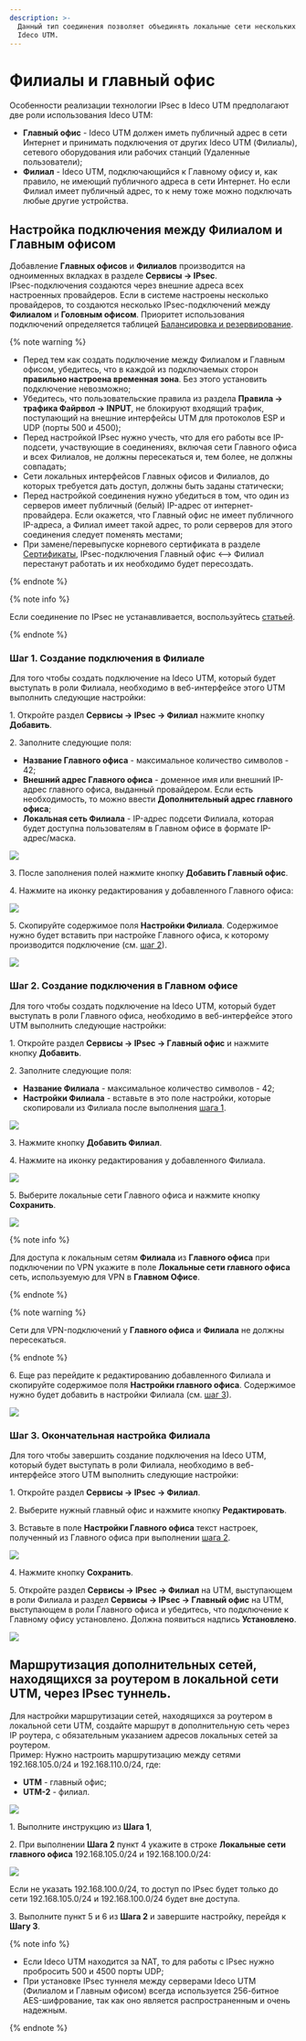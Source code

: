 ```yaml
---
description: >-
  Данный тип соединения позволяет объединять локальные сети нескольких серверов
  Ideco UTM.
---
```


# Филиалы и главный офис

Особенности реализации технологии IPsec в Ideco UTM предполагают две роли использования Ideco UTM:

* **Главный офис** - Ideco UTM должен иметь публичный адрес в сети Интернет и принимать подключения от других Ideco UTM (Филиалы), сетевого оборудования или рабочих станций (Удаленные пользователи);
* **Филиал** - Ideco UTM, подключающийся к Главному офису и, как правило, не имеющий публичного адреса в сети Интернет. Но если Филиал имеет публичный адрес, то к нему тоже можно подключать любые другие устройства.

## Настройка подключения между Филиалом и Главным офисом

Добавление **Главных офисов** и **Филиалов** производится на одноименных вкладках в разделе **Сервисы -> IPsec**. \
IPsec-подключения создаются через внешние адреса всех настроенных провайдеров. Если в системе настроены несколько провайдеров, то создаются несколько IPsec-подключений между **Филиалом** и **Головным офисом**. Приоритет использования подключений определяется таблицей [Балансировка и резервирование](../multiple-simultaneous-connections.md).

{% note warning %}

* Перед тем как создать подключение между Филиалом и Главным офисом, убедитесь, что в каждой из подключаемых сторон **правильно настроена временная зона**. Без этого установить подключение невозможно;
* Убедитесь, что пользовательские правила из раздела **Правила -> трафика Файрвол -> INPUT**, не блокируют входящий трафик, поступающий на внешние интерфейсы UTM для протоколов ESP и UDP (порты 500 и 4500);
* Перед настройкой IPsec нужно учесть, что для его работы все IP-подсети, участвующие в соединениях, включая сети Главного офиса и всех Филиалов, не должны пересекаться и, тем более, не должны совпадать;
* Сети локальных интерфейсов Главных офисов и Филиалов, до которых требуется дать доступ, должны быть заданы статически;
* Перед настройкой соединения нужно убедиться в том, что один из серверов имеет публичный (белый) IP-адрес от интернет-провайдера. Если окажется, что Главный офис не имеет публичного IP-адреса, а Филиал имеет такой адрес, то роли серверов для этого соединения следует поменять местами;
* При замене/перевыпуске корневого сертификата в разделе [Сертификаты](../certificates/), IPsec-подключения Главный офис <–> Филиал перестанут работать и их необходимо будет пересоздать.

{% endnote %}

{% note info %}

Если соединение по IPsec не устанавливается, воспользуйтесь [статьей](../../../recipes/problem-diagnosis/ipsec.md).

{% endnote %}

### Шаг 1. Создание подключения в Филиале

Для того чтобы создать подключение на Ideco UTM, который будет выступать в роли Филиала, необходимо в веб-интерфейсе этого UTM выполнить следующие настройки:

1\. Откройте раздел **Сервисы -> IPsec -> Филиал** нажмите кнопку **Добавить**.

2\. Заполните следующие поля:

* **Название Главного офиса** - максимальное количество символов - 42;
* **Внешний адрес Главного офиса** - доменное имя или внешний IP-адрес главного офиса, выданный провайдером. Если есть необходимость, то можно ввести **Дополнительный адрес главного офиса**;
* **Локальная сеть Филиала** - IP-адрес подсети Филиала, которая будет доступна пользователям в Главном офисе в формате IP-адрес/маска.

![](../../../../_images/ipsec-step1.png)

3\. После заполнения полей нажмите кнопку **Добавить Главный офис**.

4\. Нажмите на иконку редактирования у добавленного Главного офиса:

![](../../../../_images/ipsec-step2.png)

5\. Скопируйте содержимое поля **Настройки Филиала**. Содержимое нужно будет вставить при настройке Главного офиса, к которому производится подключение (см. [шаг 2](branch-office-and-main-office.md#shag-2-sozdanie-podklyucheniya-v-glavnom-ofise)).

![](../../../../_images/ipsec-step3.png)

### Шаг 2. Создание подключения в Главном офисе

Для того чтобы создать подключение на Ideco UTM, который будет выступать в роли Главного офиса, необходимо в веб-интерфейсе этого UTM выполнить следующие настройки:

1\. Откройте раздел **Сервисы -> IPsec -> Главный офис** и нажмите кнопку **Добавить**.

2\. Заполните следующие поля:

* **Название Филиала** - максимальное количество символов - 42;
* **Настройки Филиала** - вставьте в это поле настройки, которые скопировали из Филиала после выполнения [шага 1](branch-office-and-main-office.md#shag-1.-sozdanie-podklyucheniya-v-filiale).

![](../../../../_images/ipsec-step4.png)

3\. Нажмите кнопку **Добавить Филиал**.

4\. Нажмите на иконку редактирования у добавленного Филиала.

![](../../../../_images/ipsec-step5.png)

5\. Выберите локальные сети Главного офиса и нажмите кнопку **Сохранить**.

![](../../../../_images/ipsec-step6.png)

{% note info %}

Для доступа к локальным сетям **Филиала** из **Главного офиса** при подключении по VPN укажите в поле **Локальные сети главного офиса** сеть, используемую для VPN в **Главном Офисе**.

{% endnote %}

{% note warning %}

Сети для VPN-подключений у **Главного офиса** и **Филиала** не должны пересекаться.

{% endnote %}

6\. Еще раз перейдите к редактированию добавленного Филиала и скопируйте содержимое поля **Настройки главного офиса**. Содержимое нужно будет добавить в настройки Филиала (см. [шаг 3](branch-office-and-main-office.md#shag-3.-okonchatelnaya-nastroika-filiala)).

![](../../../../_images/ipsec-step7.png)

### Шаг 3. Окончательная настройка Филиала

Для того чтобы завершить создание подключения на Ideco UTM, который будет выступать в роли Филиала, необходимо в веб-интерфейсе этого UTM выполнить следующие настройки:

1\. Откройте раздел **Сервисы -> IPsec -> Филиал**.

2\. Выберите нужный главный офис и нажмите кнопку **Редактировать**.

3\. Вставьте в поле **Настройки Главного офиса** текст настроек, полученный из Главного офиса при выполнении [шага 2](branch-office-and-main-office.md#shag-2.-sozdanie-podklyucheniya-v-glavnom-ofise).

![](../../../../_images/ipsec-step8.png)

4\. Нажмите кнопку **Сохранить**.

5\. Откройте раздел **Сервисы -> IPsec -> Филиал** на UTM, выступающем в роли Филиала и раздел **Сервисы -> IPsec -> Главный офис** на UTM, выступающем в роли Главного офиса и убедитесь, что подключение к Главному офису установлено. Должна появиться надпись **Установлено**.

![](../../../../_images/ipsec-step9.png) 

## Маршрутизация дополнительных сетей, находящихся за роутером в локальной сети UTM, через IPsec туннель.

Для настройки маршрутизации сетей, находящихся за роутером в локальной сети UTM, создайте маршрут в дополнительную сеть через IP роутера, с обязательным указанием адресов локальных сетей за роутером. \
Пример: Нужно настроить маршрутизацию между сетями 192.168.105.0/24 и 192.168.110.0/24, где: 
* **UTM** - главный офис;
* **UTM-2** - филиал.

![](../../../../_images/ipsec-step10.png)
 
1\. Выполните инструкцию из **Шага 1**, 

2\. При выполнении **Шага 2** пункт 4 укажите в строке **Локальные сети главного офиса** 192.168.105.0/24 и 192.168.100.0/24:

![](../../../../_images/ipsec-step11.png)

Если не указать 192.168.100.0/24, то доступ по IPsec будет только до сети 192.168.105.0/24 и 192.168.100.0/24 будет вне доступа.

3\. Выполните пункт 5 и 6 из **Шага 2** и завершите настройку, перейдя к **Шагу 3**.

{% note info %}

* Если Ideco UTM находится за NAT, то для работы с IPsec нужно пробросить 500 и 4500 порты UDP;
* При установке IPsec туннеля между серверами Ideco UTM (Филиалом и Главным офисом) всегда используется 256-битное AES-шифрование, так как оно является распространенным и очень надежным.

{% endnote %}

